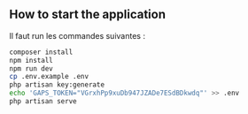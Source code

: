 ## How to start the application

Il faut run les commandes suivantes :

```bash
composer install
npm install
npm run dev
cp .env.example .env
php artisan key:generate
echo 'GAPS_TOKEN="VGrxhPp9xuDb947JZADe7ESdBDkwdq"' >> .env
php artisan serve
```

